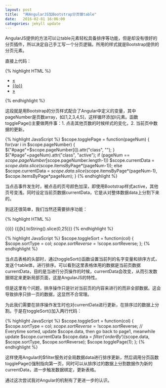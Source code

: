 ```yaml
---
layout: post
title:  "用AngularJS加Bootstrap分页做table"
date:   2016-02-01 16:06:00
categories: jekyll update
---
```


AngularJS提供的方法可以让table元素轻松具备排序等功能，但是却没有很好的分页插件，所以决定自己手工写一个分页逻辑。所用的样式就是Bootstrap提供的分页元素。

直接上代码：

{% highlight HTML %}
<nav>
  <ul class="pagination">
    <li><a href="#" aria-label="Previous"><span aria-hidden="true">&laquo;</span></a></li>
    <li ng-repeat="p in pageNumber" ng-click="togglePage(p)" id="page{{p}}"><a href="#">{{p}}</a></li>
    <li><a href="#" aria-label="Next"><span aria-hidden="true">&raquo;</span></a></li>
  </ul>
</nav>
{% endhighlight %}

这段就是用Bootstrap的分页样式配合了Angular中定义的变量，其中pageNumber是页数array，如[1,2,3,4,5]，这样循环添加li元素。函数togglePage()主要做两件事：1. 点击其他页数的时候样式的变化，2. 当前页中数据的更新。

{% highlight JavaScript %}
$scope.togglePage = function(pageNum) {
	for(var i in $scope.pageNumber) {
		$("#page"+$scope.pageNumber[i]).attr("class", "");
	}
	$("#page"+pageNum).attr("class", "active");
    	if (pageNum == $scope.pageNumber[$scope.pageNumber.length-1]) 
    		$scope.currentData = $scope.data.slice($scope.itemsByPage*(pageNum-1));
    	else
    		$scope.currentData = $scope.data.slice($scope.itemsByPage*(pageNum-1), $scope.itemsByPage*pageNum);
}
{% endhighlight %}

当点击事件发生时，被点击的页号颜色加深，即使用Bootstrap样式active，其他页号变浅。同时设定当前页数据currentData，它是从对整体数据data上分割下来的。

到这还很简单，我们当然还需要排序功能：

{% highlight HTML %}
<thead>
    <tr>
      <th ng-repeat="i in column" ng-click="toggleSort(i)" id="table_head_{{i}}">{{i}}</th>
    </tr>
</thead>
<tbody>
    <tr ng-repeat="j in currentData | orderBy:sortType:sortReverse">
        <td ng-repeat="k in column" ng-click="popGraph(j[k], k)">
            {{j[k].toString().slice(0,25)}}
        </td>
    </tr>
</tbody>
{% endhighlight %}

{% highlight JavaScript %}
$scope.toggleSort = function(col) {
	$scope.sortType = col;
	$scope.sortReverse = !$scope.sortReverse;
};
{% endhighlight %}

当点击表格的头部时，通过toggleSort()函数设置当前列的名字变量和排序方式，发送个table体，进行排序。可以看到这里表格体用的数据是当前页数据currentData，目的是当进行分页操作的时候，currentData会改变，从而引发数据绑定来更新局部页面，这是AngularJS的特性。

但是这里有个问题，排序操作只是针对当前页的内容来进行的而非全部数据。这会导致排序只排一页的数据，这显然不合常理。

为此我们需要在排序操作发生时也对currentData进行更新，在排序过的数据上分割。于是在toggleSort()加入两行代码：

{% highlight JavaScript %}
$scope.toggleSort = function(col) {
	$scope.sortType = col;
	$scope.sortReverse = !$scope.sortReverse;
	// Everytime sorted, update $scope.data, then go back to page1, meanwhile update $scope.currentData
	$scope.data = $filter('orderBy')($scope.data, $scope.sortType, $scope.sortReverse); 
	$scope.togglePage(1);
};
{% endhighlight %}

这样使用Angular的$filter服务对全局数据data进行排序更新，然后调用分页函数togglePage()强制指向第一页，同时可以从排序过的数据上分割数据作为新的currentData，进一步触发数据绑定，更新表格。

通过这次尝试我对Angular的机制有了更进一步的认识。